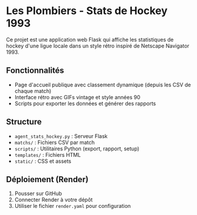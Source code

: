 # Les Plombiers - Stats de Hockey 1993

Ce projet est une application web Flask qui affiche les statistiques de hockey d'une ligue locale dans un style rétro inspiré de Netscape Navigator 1993.

## Fonctionnalités

- Page d'accueil publique avec classement dynamique (depuis les CSV de chaque match)
- Interface rétro avec GIFs vintage et style années 90
- Scripts pour exporter les données et générer des rapports

## Structure

- `agent_stats_hockey.py` : Serveur Flask
- `matchs/` : Fichiers CSV par match
- `scripts/` : Utilitaires Python (export, rapport, setup)
- `templates/` : Fichiers HTML
- `static/` : CSS et assets

## Déploiement (Render)

1. Pousser sur GitHub
2. Connecter Render à votre dépôt
3. Utiliser le fichier `render.yaml` pour configuration
